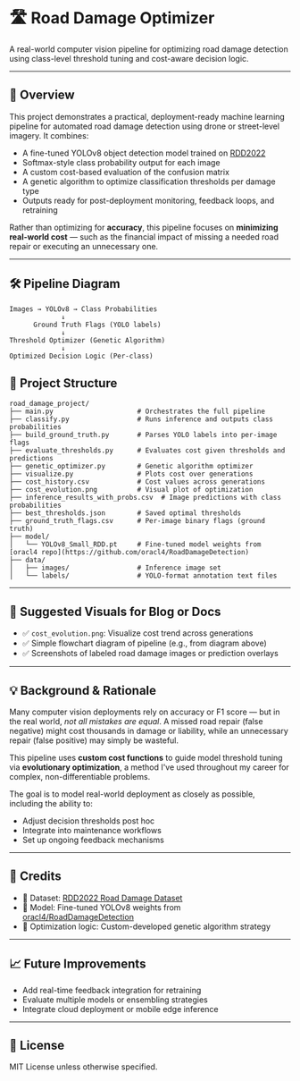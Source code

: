 # 🛣️ Road Damage Optimizer

A real-world computer vision pipeline for optimizing road damage detection using class-level threshold tuning and cost-aware decision logic.

---

## 🚀 Overview

This project demonstrates a practical, deployment-ready machine learning pipeline for automated road damage detection using drone or street-level imagery. It combines:

- A fine-tuned YOLOv8 object detection model trained on [RDD2022](https://www.kaggle.com/datasets/aliabdelmenam/rdd-2022?resource=download)
- Softmax-style class probability output for each image
- A custom cost-based evaluation of the confusion matrix
- A genetic algorithm to optimize classification thresholds per damage type
- Outputs ready for post-deployment monitoring, feedback loops, and retraining

Rather than optimizing for **accuracy**, this pipeline focuses on **minimizing real-world cost** — such as the financial impact of missing a needed road repair or executing an unnecessary one.

---

## 🛠️ Pipeline Diagram

```
Images → YOLOv8 → Class Probabilities  
             ↓  
      Ground Truth Flags (YOLO labels)  
             ↓  
Threshold Optimizer (Genetic Algorithm)  
             ↓  
Optimized Decision Logic (Per-class)
```

## 📁 Project Structure

```
road_damage_project/
├── main.py                     # Orchestrates the full pipeline
├── classify.py                 # Runs inference and outputs class probabilities
├── build_ground_truth.py       # Parses YOLO labels into per-image flags
├── evaluate_thresholds.py      # Evaluates cost given thresholds and predictions
├── genetic_optimizer.py        # Genetic algorithm optimizer
├── visualize.py                # Plots cost over generations
├── cost_history.csv            # Cost values across generations
├── cost_evolution.png          # Visual plot of optimization
├── inference_results_with_probs.csv  # Image predictions with class probabilities
├── best_thresholds.json        # Saved optimal thresholds
├── ground_truth_flags.csv      # Per-image binary flags (ground truth)
├── model/
│   └── YOLOv8_Small_RDD.pt     # Fine-tuned model weights from [oracl4 repo](https://github.com/oracl4/RoadDamageDetection)
├── data/
│   ├── images/                 # Inference image set
│   └── labels/                 # YOLO-format annotation text files
```

---

## 📸 Suggested Visuals for Blog or Docs

- ✅ `cost_evolution.png`: Visualize cost trend across generations
- ✅ Simple flowchart diagram of pipeline (e.g., from diagram above)
- ✅ Screenshots of labeled road damage images or prediction overlays

---

## 💡 Background & Rationale

Many computer vision deployments rely on accuracy or F1 score — but in the real world, *not all mistakes are equal*. A missed road repair (false negative) might cost thousands in damage or liability, while an unnecessary repair (false positive) may simply be wasteful.

This pipeline uses **custom cost functions** to guide model threshold tuning via **evolutionary optimization**, a method I've used throughout my career for complex, non-differentiable problems. 

The goal is to model real-world deployment as closely as possible, including the ability to:

- Adjust decision thresholds post hoc
- Integrate into maintenance workflows
- Set up ongoing feedback mechanisms

---

## 🧠 Credits

- 🔗 Dataset: [RDD2022 Road Damage Dataset](https://www.kaggle.com/datasets/aliabdelmenam/rdd-2022?resource=download)
- 🧠 Model: Fine-tuned YOLOv8 weights from [oracl4/RoadDamageDetection](https://github.com/oracl4/RoadDamageDetection)
- 🧪 Optimization logic: Custom-developed genetic algorithm strategy

---

## 📈 Future Improvements

- Add real-time feedback integration for retraining
- Evaluate multiple models or ensembling strategies
- Integrate cloud deployment or mobile edge inference

---

## 🔁 License

MIT License unless otherwise specified.
